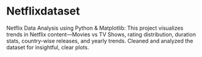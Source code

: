 # Netflixdataset
Netflix Data Analysis using Python &amp; Matplotlib: This project visualizes trends in Netflix content—Movies vs TV Shows, rating distribution, duration stats, country-wise releases, and yearly trends. Cleaned and analyzed the dataset for insightful, clear plots.
